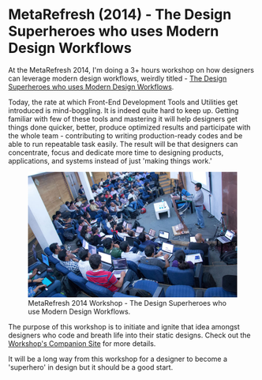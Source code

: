 # MetaRefresh (2014) - The Design Superheroes who uses Modern Design Workflows

At the MetaRefresh 2014, I'm doing a 3+ hours workshop on how designers can leverage modern design workflows, weirdly titled - [The Design Superheroes who uses Modern Design Workflows](https://metarefresh.in/2014/workshops#952-the-design-superheroes-who-uses-modern-design-work).

Today, the rate at which Front-End Development Tools and Utilities get introduced is mind-boggling. It is indeed quite hard to keep up. Getting familiar with few of these tools and mastering it will help designers get things done quicker, better, produce optimized results and participate with the whole team - contributing to writing production-ready codes and be able to run repeatable task easily. The result will be that designers can concentrate, focus and dedicate more time to designing products, applications, and systems instead of just 'making things work.'

<figure>
  <a href="http://www.flickr.com/photos/hasgeek/12483179123/"><img src="/static/2014/metarefresh-2014.jpg" alt="MetaRefresh 2014 Workshop" loading="lazy"></a>
  <figcaption>
    MetaRefresh 2014 Workshop - The Design Superheroes who use Modern Design Workflows.
  </figcaption>
</figure>

The purpose of this workshop is to initiate and ignite that idea amongst designers who code and breath life into their static designs. Check out the [Workshop's Companion Site](https://github.com/brajeshwar/metarefresh-2014-workshop/) for more details.

It will be a long way from this workshop for a designer to become a 'superhero' in design but it should be a good start.